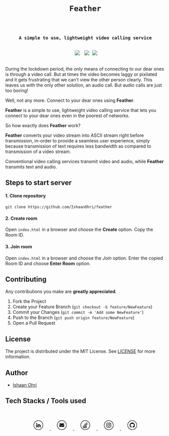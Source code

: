<code>
  <h1 align="center">Feather</h1>
  <h3 align="center">A simple to use, lightweight video calling service</h3>
</code>

<div align="center">
  <img src="https://img.shields.io/github/repo-size/IshaanOhri/feather?logo=github" hspace="5">
  <img src="https://img.shields.io/github/license/IshaanOhri/feather" hspace="5">
  <img src="https://img.shields.io/github/last-commit/IshaanOhri/feather?logo=git">
</div>

<br>

<p align="center">

During the lockdown period, the only means of connecting to our dear ones is through a video call. But at times the video becomes laggy or pixilated and it gets frustrating that we can't view the other person clearly. This leaves us with the only other solution, an audio call. But audio calls are just too boring!

Well, not any more. Connect to your dear ones using <b>Feather</b>.

<b>Feather</b> is a simple to use, lightweight video calling service that lets you connect to your dear ones even in the poorest of networks.

So how exactly does <b>Feather</b> work?

<b>Feather</b> converts your video stream into ASCII stream right before transmission, in-order to provide a seamless user experience, simply because transmission of text requires less bandwidth as compared to transmission of a video stream.

Conventional video calling services transmit video and audio, while <b>Feather</b> transmits text and audio.
</p>

## Steps to start server

#### 1. Clone repository

```
git clone https://github.com/IshaanOhri/feather
```
#### 2. Create room

Open `index.html` in a browser and choose the **Create** option.
Copy the Room ID.

#### 3. Join room

Open `index.html` in a browser and choose the *Join* option.
Enter the copied Room ID and choose **Enter Room** option.

## Contributing

Any contributions you make are **greatly appreciated**.

1. Fork the Project
2. Create your Feature Branch (`git checkout -b feature/NewFeature`)
3. Commit your Changes (`git commit -m 'Add some NewFeature'`)
4. Push to the Branch (`git push origin feature/NewFeature`)
5. Open a Pull Request

## License

The project is distributed under the MIT License. See [LICENSE](https://github.com/IshaanOhri/feather/blob/master/LICENSE) for more information.

## Author

- [Ishaan Ohri](https://github.com/IshaanOhri)

## Tech Stacks / Tools used

<p>
</p>

<br>

<p align="center">
  <a href="https://www.linkedin.com/in/ishaanohri/">
    <img src="https://github.com/IshaanOhri/IshaanOhri/blob/master/assets/linkedin.png" width="30" height="30" hspace="20">
  </a>

  <a href="mailto:ishaan99ohri@gmail.com">
    <img src="https://github.com/IshaanOhri/IshaanOhri/blob/master/assets/mail.png" width="30" height="30" hspace="20">
  </a>

  <a href="https://stackoverflow.com/users/11712463/ishaan-ohri">
    <img src="https://github.com/IshaanOhri/IshaanOhri/blob/master/assets/stackoverflow.png" width="30" height="30" hspace="20">
  </a>

  <a href="https://www.instagram.com/ohri_8/">
    <img src="https://github.com/IshaanOhri/IshaanOhri/blob/master/assets/instagram.png" width="30" height="30" hspace="20">
  </a>

  <a href="https://github.com/IshaanOhri">
    <img src="https://github.com/IshaanOhri/IshaanOhri/blob/master/assets/github.png" width="30" height="30" hspace="20">
  </a>
</p>
